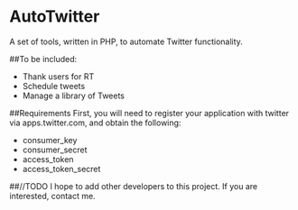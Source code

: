 # AutoTwitter
A set of tools, written in PHP, to automate Twitter functionality.

##To be included:
* Thank users for RT
* Schedule tweets
* Manage a library of Tweets

##Requirements
First, you will need to register your application with twitter via apps.twitter.com, and obtain the following:<br/>
* consumer_key
* consumer_secret
* access_token
* access_token_secret
 
##//TODO I hope to add other developers to this project. If you are interested, contact me.
